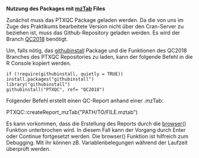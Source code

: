 
**Nutzung des Packages mit [mzTab](https://github.com/HUPO-PSI/mzTab) Files**

Zunächst muss das PTXQC Package geladen werden.
Da die von uns im Zuge des Praktikums bearbeitete Version nicht über den Cran-Server zu beziehen ist, muss das Github-Repository geladen werden.
Es wird der Branch [QC2018](https://github.com/cbielow/PTXQC/tree/QC2018) benötigt.

Um, falls nötig, das [githubinstall](https://cran.r-project.org/web/packages/githubinstall) Package und die Funktionen des QC2018 Branches des PTXQC Repositories zu laden, kann der folgende Befehl in die R Console kopiert werden.

    if (!require(githubinstall, quietly = TRUE)) install.packages("githubinstall")
    library("githubinstall")
    githubinstall("PTXQC", ref= "QC2018")
    
Folgender Befehl erstellt einen QC-Report anhand einer .mzTab:

 PTXQC::createReport_mzTab("PATH/TO/FILE.mztab")
    
Es kann vorkommen, dass die Erstellung des Reports durch die [browser()](http://stat.ethz.ch/R-manual/R-devel/library/base/html/browser.html) Funktion unterbrochen wird. In diesem Fall kann der Vorgang durch Enter oder Continue fortgesetzt werden.
Die browser() Funktion ist hilfreich zum Debugging. Mit ihr können zB. Variablenbelegungen während der Laufzeit überprüft werden.



